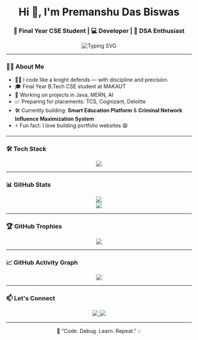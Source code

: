 <h1 align="center">Hi 👋, I'm Premanshu Das Biswas</h1>
<h3 align="center">🚀 Final Year CSE Student | 💻 Developer | 🎯 DSA Enthusiast</h3>

<p align="center">
  <img src="https://readme-typing-svg.herokuapp.com?font=Fira+Code&pause=1000&center=true&vCenter=true&width=435&lines=Passionate+Coder+%F0%9F%92%BB;Full+Stack+Developer+%F0%9F%92%A1;Placement+Ready+%F0%9F%9A%80;Always+Learning+New+Techs+%F0%9F%8C%9F" alt="Typing SVG" />
</p>

---

### 🧑‍💻 About Me
- 👨‍💻 I code like a knight defends — with discipline and precision. 
- 🎓 Final Year B.Tech CSE student at MAKAUT  
- 💼 Working on projects in Java, MERN, AI  
- 📈 Preparing for placements: TCS, Cognizant, Deloitte  
- 🛠️ Currently building: **Smart Education Platform** & **Criminal Network Influence Maximization System**  
- ⚡ Fun fact: I love building portfolio websites 😄  

---

### 🛠️ Tech Stack

<p align="center">
  <img src="https://skillicons.dev/icons?i=java,js,react,nodejs,express,mongodb,html,css,tailwind,bootstrap,git,github,python,c" />
</p>

---

### 📊 GitHub Stats

<p align="center">
  <img src="https://github-readme-stats.vercel.app/api?username=Premanshu22&show_icons=true&theme=tokyonight&count_private=true" />
  <br/>
  <img src="https://github-readme-stats.vercel.app/api/top-langs/?username=Premanshu22&layout=compact&theme=tokyonight" />
</p>


---

### 🏆 GitHub Trophies

<p align="center">
  <img src="https://github-profile-trophy.vercel.app/?username=Premanshu22&theme=darkhub&no-frame=true&row=1&column=7" />
</p>

---

### 📈 GitHub Activity Graph

<p align="center">
  <img src="https://github-readme-activity-graph.cyclic.app/graph?username=Premanshu22&theme=react-dark&hide_border=true" />
</p>

---

### 📫 Let's Connect

<p align="center">
  <a href="https://www.linkedin.com/in/premanshu-das-biswas-38562a205/" target="_blank">
    <img src="https://img.shields.io/badge/LinkedIn-blue?style=for-the-badge&logo=linkedin" />
  </a>
  <a href="mailto:premanshudb@example.com">
    <img src="https://img.shields.io/badge/Gmail-red?style=for-the-badge&logo=gmail&logoColor=white" />
  </a>
</p>

---

<p align="center">
  🧠 “Code. Debug. Learn. Repeat.” 💡
</p>
